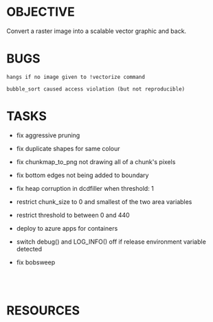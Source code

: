 
# OBJECTIVE
Convert a raster image into a scalable vector graphic and back.

# BUGS
    hangs if no image given to !vectorize command

    bubble_sort caused access violation (but not reproducible)

# TASKS

- fix aggressive pruning

- fix duplicate shapes for same colour

- fix chunkmap_to_png not drawing all of a chunk's pixels

- fix bottom edges not being added to boundary

- fix heap corruption in dcdfiller when threshold: 1

- restrict chunk_size to 0 and smallest of the two area variables

- restrict threshold to between 0 and 440

- deploy to azure apps for containers

- switch debug() and LOG_INFO() off if release environment variable detected

- fix bobsweep

<br>
<br>

# RESOURCES
